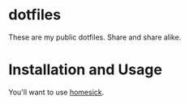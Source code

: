 # dotfiles
These are my public dotfiles. Share and share alike.

# Installation and Usage
You'll want to use [homesick](https://github.com/technicalpickles/homesick).

